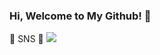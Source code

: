 ### Hi, Welcome to My Github! 👋

🍊 SNS 🍊
<a href="https://www.instagram.com/w.bean0129/" target="_blank"><img src="https://img.shields.io/badge/Instagram-E4405F?style=flat-square&logo=Instagram&logoColor=white"/></a>

